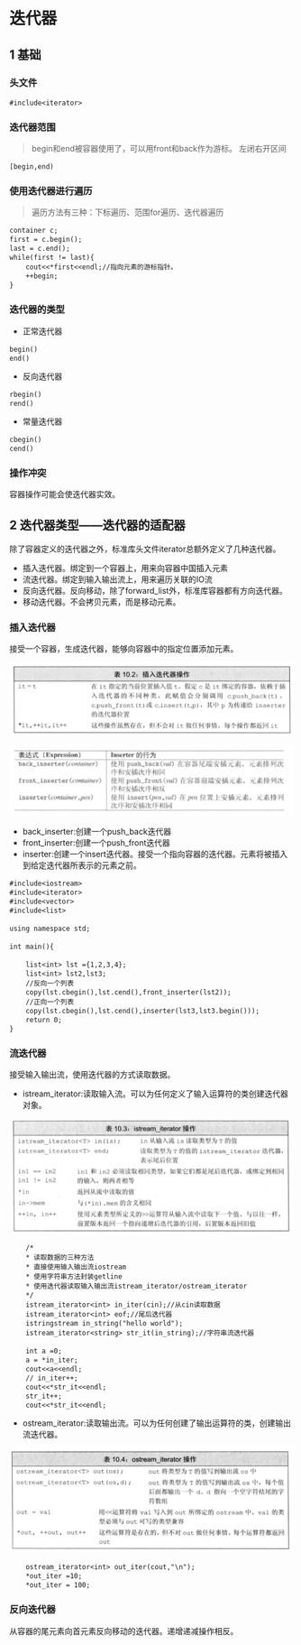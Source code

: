 # 迭代器


## 1 基础
### 头文件
```
#include<iterator>
```
### 迭代器范围
> begin和end被容器使用了，可以用front和back作为游标。
左闭右开区间
```
[begin,end)
```

### 使用迭代器进行遍历

> 遍历方法有三种：下标遍历、范围for遍历、迭代器遍历
```
container c;
first = c.begin();
last = c.end();
while(first != last){
    cout<<*first<<endl;//指向元素的游标指针。
    ++begin;
}
```

### 迭代器的类型

* 正常迭代器
```
begin()
end()
```
* 反向迭代器
```
rbegin()
rend()
```
* 常量迭代器

```
cbegin()
cend()
```

### 操作冲突

容器操作可能会使迭代器实效。


## 2 迭代器类型——迭代器的适配器

除了容器定义的迭代器之外，标准库头文件iterator总额外定义了几种迭代器。
* 插入迭代器。绑定到一个容器上，用来向容器中国插入元素
* 流迭代器。绑定到输入输出流上，用来遍历关联的IO流
* 反向迭代器。反向移动，除了forward_list外，标准库容器都有方向迭代器。
* 移动迭代器。不会拷贝元素，而是移动元素。

### 插入迭代器

接受一个容器，生成迭代器，能够向容器中的指定位置添加元素。

![](2021-03-06-14-23-15.png)

![](2021-03-07-22-33-59.png)
* back_inserter:创建一个push_back迭代器
* front_inserter:创建一个push_front迭代器
* inserter:创建一个insert迭代器。接受一个指向容器的迭代器。元素将被插入到给定迭代器所表示的元素之前。

```
#include<iostream>
#include<iterator>
#include<vector>
#include<list>

using namespace std;

int main(){

    list<int> lst ={1,2,3,4};
    list<int> lst2,lst3;
    //反向一个列表
    copy(lst.cbegin(),lst.cend(),front_inserter(lst2));
    //正向一个列表
    copy(lst.cbegin(),lst.cend(),inserter(lst3,lst3.begin()));
    return 0;
}
```

### 流迭代器

接受输入输出流，使用迭代器的方式读取数据。



* istream_iterator:读取输入流。可以为任何定义了输入运算符的类创建迭代器对象。


![](2021-03-06-14-50-48.png)

```
    /*
    * 读取数据的三种方法
    * 直接使用输入输出流iostream
    * 使用字符串方法封装getline
    * 使用迭代器读取输入输出流istream_iterator/ostream_iterator
    */
    istream_iterator<int> in_iter(cin);//从cin读取数据
    istream_iterator<int> eof;//尾后迭代器
    istringstream in_string("hello world");
    istream_iterator<string> str_it(in_string);//字符串流迭代器
    
    int a =0;
    a = *in_iter;
    cout<<a<<endl;
    // in_iter++;
    cout<<*str_it<<endl;
    str_it++;
    cout<<*str_it<<endl;
```

* ostream_iterator:读取输出流。可以为任何创建了输出运算符的类，创建输出流迭代器。


![](2021-03-06-14-51-10.png)

```
    ostream_iterator<int> out_iter(cout,"\n");
    *out_iter =10;
    *out_iter = 100;
```

### 反向迭代器

从容器的尾元素向首元素反向移动的迭代器。递增递减操作相反。

